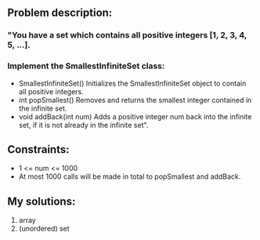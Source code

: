 ## Problem description:

### "You have a set which contains all positive integers [1, 2, 3, 4, 5, ...].

### Implement the SmallestInfiniteSet class:

* SmallestInfiniteSet() Initializes the SmallestInfiniteSet object to contain all positive integers.
* int popSmallest() Removes and returns the smallest integer contained in the infinite set.
* void addBack(int num) Adds a positive integer num back into the infinite set, if it is not already in the infinite set".

## Constraints:

* 1 <= num <= 1000
* At most 1000 calls will be made in total to popSmallest and addBack.

## My solutions:

1. array
2. (unordered) set